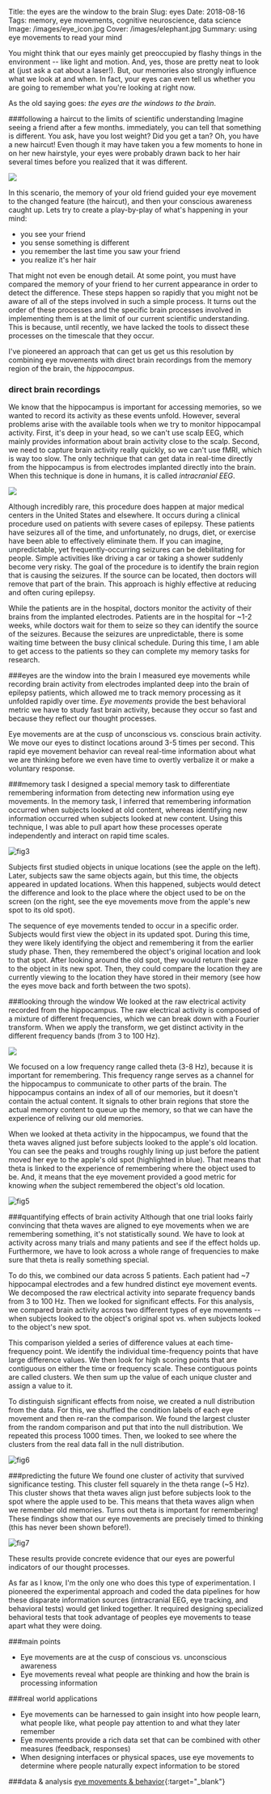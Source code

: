 Title: the eyes are the window to the brain
Slug: eyes
Date: 2018-08-16
Tags: memory, eye movements, cognitive neuroscience, data science
Image: /images/eye_icon.jpg
Cover: /images/elephant.jpg
Summary: using eye movements to read your mind
<!-- our eyes reveal our inner thoughts, before we're even aware of them. -->

You might think that our eyes mainly get preoccupied by flashy things in the environment -- like light and motion. And, yes, those are pretty neat to look at (just ask a cat about a laser!). But, our memories also strongly influence what we look at and when. In fact, your eyes can even tell us whether you are going to remember what you're looking at right now.

As the old saying goes: *the eyes are the windows to the brain*.

###following a haircut to the limits of scientific understanding
Imagine seeing a friend after a few months. immediately, you can tell that something is different. You ask, have you lost weight? Did you get a tan? Oh, you have a new haircut! Even though it may have taken you a few moments to hone in on her new hairstyle, your eyes were probably drawn back to her hair several times before you realized that it was different.

<div class="center_pic50">
<img class="icon" src='/images/haircut.png'>
</div>

In this scenario, the memory of your old friend guided your eye movement to the changed feature (the haircut), and then your conscious awareness caught up. Lets try to create a play-by-play of what's happening in your mind:
* you see your friend
* you sense something is different
* you remember the last time you saw your friend
* you realize it's her hair

That might not even be enough detail. At some point, you must have compared the memory of your friend to her current appearance in order to detect the difference. These steps happen so rapidly that you might not be aware of all of the steps involved in such a simple process. It turns out the order of these processes and the specific brain processes involved in implementing them is at the limit of our current scientific understanding. This is because, until recently, we have lacked the tools to dissect these processes on the timescale that they occur.

I've pioneered an approach that can get us get us this resolution by combining eye movements with direct brain recordings from the memory region of the brain, the *hippocampus*.

### direct brain recordings
We know that the hippocampus is important for accessing memories, so we wanted to record its activity as these events unfold. However, several problems arise with the available tools when we try to monitor hippocampal activity. First, it's deep in your head, so we can't use scalp EEG, which mainly provides information about brain activity close to the scalp. Second, we need to capture brain activity really quickly, so we can't use fMRI, which is way too slow. The only technique that can get data in real-time directly from the hippocampus is from electrodes implanted directly into the brain. When this technique is done in humans, it is called *intracranial EEG*.

<div class="center_pic50">
<img class="icon" src='/images/hpc_electrode.png'>
</div>

Although incredibly rare, this procedure does happen at major medical centers in the United States and elsewhere. It occurs during a clinical procedure used on patients with severe cases of epilepsy. These patients have seizures all of the time, and unfortunately, no drugs, diet, or exercise have been able to effectively eliminate them. If you can imagine, unpredictable, yet frequently-occurring seizures can be debilitating for people. Simple activities like driving a car or taking a shower suddenly become very risky. The goal of the procedure is to identify the brain region that is causing the seizures. If the source can be located, then doctors will remove that part of the brain. This approach is highly effective at reducing and often curing epilepsy.

While the patients are in the hospital, doctors monitor the activity of their brains from the implanted electrodes. Patients are in the hospital for ~1-2 weeks, while doctors wait for them to seize so they can identify the source of the seizures. Because the seizures are unpredictable, there is some waiting time between the busy clinical schedule. During this time, I am able to get access to the patients so they can complete my memory tasks for research.

###eyes are the window into the brain
I measured eye movements while recording brain activity from electrodes implanted deep into the brain of epilepsy patients, which allowed me to track memory processing as it unfolded rapidly over time. *Eye movements* provide the best behavioral metric we have to study fast brain activity, because they occur so fast and because they reflect our thought processes.

Eye movements are at the cusp of unconscious vs. conscious brain activity. We move our eyes to distinct locations around 3-5 times per second. This rapid eye movement behavior can reveal real-time information about what we are thinking before we even have time to overtly verbalize it or make a voluntary response.

###memory task
I designed a special memory task to differentiate remembering information from detecting new information using eye movements. In the memory task, I inferred that remembering information occurred when subjects looked at old content, whereas identifying new information occurred when subjects looked at new content. Using this technique, I was able to pull apart how these processes operate independently and interact on rapid time scales.


![fig3](/images/eyepath.gif)

Subjects first studied objects in unique locations (see the apple on the left). Later, subjects saw the same objects again, but this time, the objects appeared in updated locations. When this happened, subjects would detect the difference and look to the place where the object used to be on the screen (on the right, see the eye movements move from the apple's new spot to its old spot).

The sequence of eye movements tended to occur in a specific order. Subjects would first view the object in its updated spot. During this time, they were likely identifying the object and remembering it from the earlier study phase. Then, they remembered the object's original location and look to that spot. After looking around the old spot, they would return their gaze to the object in its new spot. Then, they could compare the location they are currently viewing to the location they have stored in their memory (see how the eyes move back and forth between the two spots).

###looking through the window
We looked at the raw electrical activity recorded from the hippocampus. The raw electrical activity is composed of a mixture of different frequencies, which we can break down with a Fourier transform. When we apply the transform, we get distinct activity in the different frequency bands (from 3 to 100 Hz).

<div class="center_pic50">
<img class="icon" src='/images/eeg.png'>
</div>

We focused on a low frequency range called theta (3-8 Hz), because it is important for remembering. This frequency range serves as a channel for the hippocampus to communicate to other parts of the brain. The hippocampus contains an index of all of our memories, but it doesn't contain the actual content. It signals to other brain regions that store the actual memory content to queue up the memory, so that we can have the experience of reliving our old memories.

When we looked at theta activity in the hippocampus, we found that the theta waves aligned just before subjects looked to the apple's old location. You can see the peaks and troughs roughly lining up just before the patient moved her eye to the apple's old spot (highlighted in blue). That means that theta is linked to the experience of remembering where the object used to be. And, it means that the eye movement provided a good metric for knowing *when* the subject remembered the object's old location.

![fig5](/images/brainwaves.gif)

###quantifying effects of brain activity
Although that one trial looks fairly convincing that theta waves are aligned to eye movements when we are remembering something, it's not statistically sound. We have to look at activity across many trials and many patients and see if the effect holds up. Furthermore, we have to look across a whole range of frequencies to make sure that theta is really something special.

To do this, we combined our data across 5 patients. Each patient had ~7 hippocampal electrodes and a few hundred distinct eye movement events. We decomposed the raw electrical activity into separate frequency bands from 3 to 100 Hz. Then we looked for significant effects. For this analysis, we compared brain activity across two different types of eye movements -- when subjects looked to the object's original spot vs. when subjects looked to the object's new spot.

This comparison yielded a series of difference values at each time-frequency point. We identify the individual time-frequency points that have large difference values. We then look for high scoring points that are contiguous on either the time or frequency scale. These contiguous points are called clusters. We then sum up the value of each unique cluster and assign a value to it.

To distinguish significant effects from noise, we created a null distribution from the data. For this, we shuffled the condition labels of each eye movement and then re-ran the comparison. We found the largest cluster from the random comparison and put that into the null distribution. We repeated this process 1000 times. Then, we looked to see where the clusters from the real data fall in the null distribution.

![fig6](/images/null_distribution.png)

###predicting the future
We found one cluster of activity that survived significance testing. This cluster fell squarely in the theta range (~5 Hz). This cluster shows that theta waves align just before subjects look to the spot where the apple used to be. This means that theta waves align when we remember old memories. Turns out theta is important for remembering! These findings show that our eye movements are precisely timed to thinking (this has never been shown before!).

![fig7](/images/hpc_phase.png)

These results provide concrete evidence that our eyes are powerful indicators of our thought processes.

As far as I know, I'm the only one who does this type of experimentation. I pioneered the experimental approach and coded the data pipelines for how these disparate information sources (intracranial EEG, eye tracking, and behavioral tests) would get linked together. It required designing specialized behavioral tests that took advantage of peoples eye movements to tease apart what they were doing.

###main points
* Eye movements are at the cusp of conscious vs. unconscious awareness
* Eye movements reveal what people are thinking and how the brain is processing information

###real world applications
* Eye movements can be harnessed to gain insight into how people learn, what people like, what people pay attention to and what they later remember
* Eye movements provide a rich data set that can be combined with other measures (feedback, responses)
* When designing interfaces or physical spaces, use eye movements to determine where people naturally expect information to be stored

###data & analysis
[eye  movements & behavior](https://github.com/donnajobridge/locationspace){:target="_blank"}
